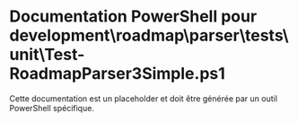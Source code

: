 # Documentation PowerShell pour development\roadmap\parser\tests\unit\Test-RoadmapParser3Simple.ps1

Cette documentation est un placeholder et doit être générée par un outil PowerShell spécifique.
